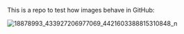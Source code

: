This is a repo to test how images behave in GitHub: 

![18878993_433927206977069_4421603388815310848_n](https://user-images.githubusercontent.com/6909617/32116575-13c196f2-bb43-11e7-8e68-97771fd2fe43.jpg)
